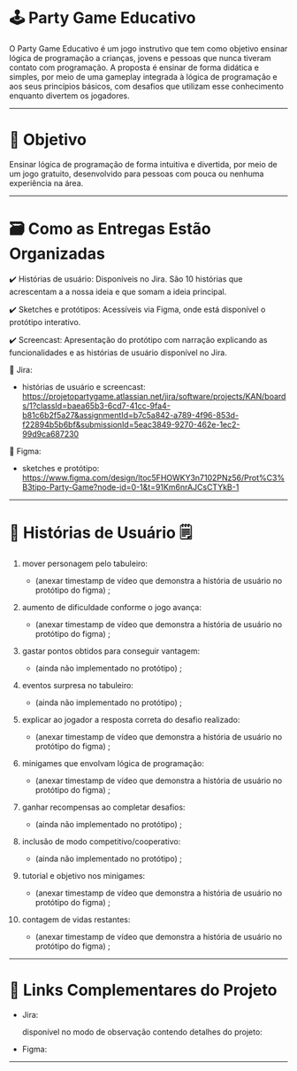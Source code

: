 # 🕹️ Party Game Educativo

O Party Game Educativo é um jogo instrutivo que tem como objetivo ensinar lógica de programação a crianças, jovens e pessoas que nunca tiveram contato com programação. A proposta é ensinar de forma didática e simples, por meio de uma gameplay integrada à lógica de programação e aos seus princípios básicos, com desafios que utilizam esse conhecimento enquanto divertem os jogadores.

---

# 🚩 Objetivo

Ensinar lógica de programação de forma intuitiva e divertida, por meio de um jogo gratuito, desenvolvido para pessoas com pouca ou nenhuma experiência na área.

---

# 🗃️ Como as Entregas Estão Organizadas

✔️ Histórias de usuário: Disponíveis no Jira. São 10 histórias que acrescentam a a nossa ideia e que somam a ideia principal.

✔️ Sketches e protótipos: Acessíveis via Figma, onde está disponível o protótipo interativo.

✔️ Screencast: Apresentação do protótipo com narração explicando as funcionalidades e as histórias de usuário disponível no Jira.

🔗 Jira:

* histórias de usuário e screencast:
https://projetopartygame.atlassian.net/jira/software/projects/KAN/boards/1?classId=baea65b3-6cd7-41cc-9fa4-b81c6b2f5a27&assignmentId=b7c5a842-a789-4f96-853d-f22894b5b6bf&submissionId=5eac3849-9270-462e-1ec2-99d9ca687230

🔗 Figma:

* sketches e protótipo:
https://www.figma.com/design/ltoc5FHOWKY3n7102PNz56/Prot%C3%B3tipo-Party-Game?node-id=0-1&t=91Km6nrAJCsCTYkB-1

---

# 👤 Histórias de Usuário 🗒️

1. mover personagem pelo tabuleiro:
   * (anexar timestamp de vídeo que demonstra a história de usuário no protótipo do figma) ;

2. aumento de dificuldade conforme o jogo avança:
   * (anexar timestamp de vídeo que demonstra a história de usuário no protótipo do figma) ;

3. gastar pontos obtidos para conseguir vantagem:
   * (ainda não implementado no protótipo) ;
     
4. eventos surpresa no tabuleiro:
   * (ainda não implementado no protótipo) ;
     
5. explicar ao jogador a resposta correta do desafio realizado:
   * (anexar timestamp de vídeo que demonstra a história de usuário no protótipo do figma) ;

6. minigames que envolvam lógica de programação:
   * (anexar timestamp de vídeo que demonstra a história de usuário no protótipo do figma) ;

7. ganhar recompensas ao completar desafios:
   * (ainda não implementado no protótipo) ;
     
8. inclusão de modo competitivo/cooperativo:
   * (ainda não implementado no protótipo) ;
     
9. tutorial e objetivo nos minigames:
   * (anexar timestamp de vídeo que demonstra a história de usuário no protótipo do figma) ;

10. contagem de vidas restantes:
    * (anexar timestamp de vídeo que demonstra a história de usuário no protótipo do figma) ;

---

# 🔗 Links Complementares do Projeto

* Jira:
  
  disponível no modo de observação contendo detalhes do projeto:

* Figma:
---
